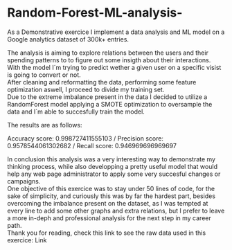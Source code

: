 # Random-Forest-ML-analysis-
As a Demonstrative exercice I implement a data analysis and ML model on a Google analytics dataset of 300k+ entries.  
  
The analysis is aiming to explore relations between the users and their spending patterns to to figure out some insigth about their interactions.  
With the model I´m trying to predict wether a given user on a specific visist is going to convert or not.  
After cleaning and reformatting the data, performing some feature optimization aswell, I proceed to divide my training set.  
Due to the extreme imbalance present in the data I decided to utilize a RandomForest model applying a SMOTE optimization to oversample the data and I´m able to succesfully train the model.  
  
The results are as follows:  

Accuracy score: 0.998727411555103 /
Precision score: 0.9578544061302682 /
Recall score: 0.946969696969697 

  
In conclusion this analysis was a very interesting way to demonstrate my thinking process, while also developping a pretty useful model that would help any web page administrator to apply some very succesful changes or campaigns.  
One objective of this exercice was to stay under 50 lines of code, for the sake of simplicity, and curiously this was by far the hardest part, besides overcoming the imbalance present on the dataset, as I was tempted at every line to add some other graphs and extra relations, but I prefer to leave a more    in-deph and professional analysis for the next step in my career path.  
Thank you for reading, check this link to see the raw data used in this exercice: Link
